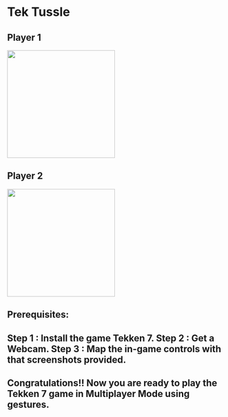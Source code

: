 # Tek Tussle

<h2>Player 1</h2>
<img src="https://github.com/tanishqv010/Gesture-based-Tekken-7/assets/70789222/faf04fe2-347c-4b6c-a041-432fa369bc2b" width="250" height="250">


<h2>Player 2</h2>
<img src="https://github.com/tanishqv010/Gesture-based-Tekken-7/assets/70789222/1ba7a797-fca4-41b6-9e08-7e70284b5995" width="250" height="250">


<h2>Prerequisites:<h2>
    Step 1 : Install the game Tekken 7.
    Step 2 : Get a Webcam.
    Step 3 :  Map the in-game controls with that screenshots provided.</h2>

<h2>Congratulations!! Now you are ready to play the Tekken 7 game in Multiplayer Mode using gestures.</h2>
